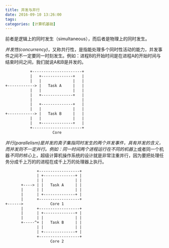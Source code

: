 ```yaml
---
title: 并发与并行
date: 2016-09-10 13:26:00
tags: 
categories: [计算机基础]
---
```


前者是逻辑上的同时发生（simultaneous），而后者是物理上的同时发生。

*并发性(concurrency)*，又称共行性，是指能处理多个同时性活动的能力，并发事件之间不一定要同一时刻发生。例如：进程B的开始时间是在进程A的开始时间与结束时间之间，我们就说A和B是并发的。

```html
           +----------------------+
           |   +--------------+   |
           |   |              |   |
+------------> |   Task A     |   |
           |   |              |   |
           |   +--------------+   |
           |                      |
           |   +--------------+   |
           |   |              |   |
+------------> |   Task B     |   |
           |   |              |   |
           |   +--------------+   |
           +----------------------+
                     Core

```

*并行(parallelism)*是并发的真子集指同时发生的两个并发事件，具有并发的含义，而并发则不一定并行。例如：同一时间两个进程运行在*不同的机器*上或者同一个机器*不同的核心*上，超级计算机操作系统的设计就是非常注重并行，因为要把处理任务分成千上万的的进程在成千上万的处理器上执行。

```html
              +------------------+
              | +--------------+ |
              | |              | |
       +----> | |   Task A     | |
       |      | |              | |
       |      | +--------------+ |
       |      +------------------+
+------>            Core 1           
       |      +------------------+
       |      | +--------------+ |
       |      | |              | |
       +-----^+ |   Task B     | |
              | |              | |
              | +--------------+ |
              +------------------+
                    Core 2
```